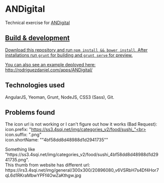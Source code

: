 # ANDigital

Technical exercise for <a href="https://andigital.com/" target="_blank">ANDigital</div>

## Build & development

Download this repository and run `npm install && bower install`.
After installations run `grunt` for building and `grunt serve` for preview.

You can also see an example deployed here:
http://rodriguezdaniel.com/apps/ANDigital/

## Technologies used
AngularJS, Yeoman, Grunt, NodeJS, CSS3 (Sass), Git.

## Problems found

The icon url is not working or I can't figure out how it works (Bad Request):<br>
icon.prefix: "https://ss3.4sqi.net/img/categories_v2/food/sushi_"<br>
icon.suffix: ".png"<br>
icon.shortName: ""4bf58dd8d48988d1d2941735""
<p>
Something like "https://ss3.4sqi.net/img/categories_v2/food/sushi_4bf58dd8d48988d1d2941735.png".<br>
This thumb from website has different url:<br> https://irs3.4sqi.net/img/general/300x300/20896080_v6VSRbH7s4Df4Hor7qL6d1RKraMbwYPFf4OwZaKthgw.jpg
